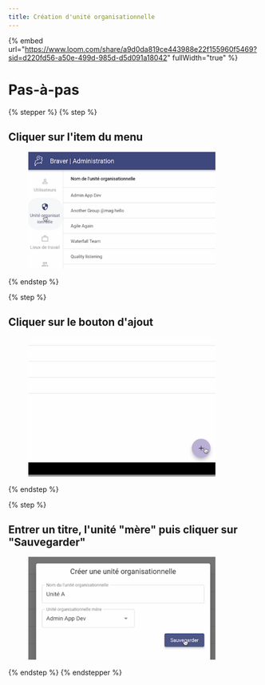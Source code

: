 ```yaml
---
title: Création d'unité organisationnelle
---
```


{% embed url="https://www.loom.com/share/a9d0da819ce443988e22f155960f5469?sid=d220fd56-a50e-499d-985d-d5d091a18042" fullWidth="true" %}

# Pas-à-pas

{% stepper %}
{% step %}
## Cliquer sur l'item du menu

<div align="left"><figure><img src="../assets/CleanShot 2025-01-02 at 20.33.06@2x.png" alt="" width="375"><figcaption></figcaption></figure></div>
{% endstep %}

{% step %}
## Cliquer sur le bouton d'ajout

<div align="left"><figure><img src="../assets/CleanShot 2025-01-02 at 20.33.41@2x.png" alt="" width="375"><figcaption></figcaption></figure></div>
{% endstep %}

{% step %}
## Entrer un titre, l'unité "mère" puis cliquer sur "Sauvegarder"

<div align="left"><figure><img src="../assets/CleanShot 2025-01-02 at 20.34.05@2x.png" alt="" width="375"><figcaption></figcaption></figure></div>
{% endstep %}
{% endstepper %}
